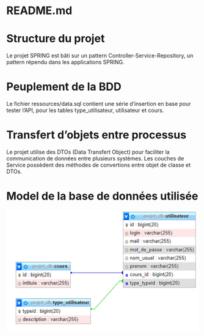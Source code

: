 # README.md

# Structure du projet

Le projet SPRING est bâti sur un pattern Controller-Service-Repository, un pattern répendu dans les applications SPRING.

# Peuplement de la BDD

Le fichier ressources/data.sql contient une série d’insertion en base pour tester l’API,
pour les tables type_utilisateur, utilisateur et cours.

# Transfert d’objets entre processus

Le projet utilise des DTOs (Data Transfert Object) pour faciliter la communication de données entre plusieurs systèmes. Les couches de Service possèdent des méthodes de convertions entre objet de classe et DTOs.

# Model de la base de données utilisée

![Untitled](src/main/resources/Untitled.png)